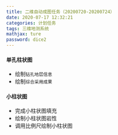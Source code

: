 ```yaml
---
title: 二维自动成图任务（20200720-20200724）
date: 2020-07-17 12:32:21
categories: 计划任务
tags: 三维地测系统
mathjax: ture
password: dice2
---
```


#### 单孔柱状图

* 绘制`钻孔地层信息`
* 绘制`综合采用成果`


#### 小柱状图
* 完成小柱状图填充
* 绘制小柱状图岩性
* 调用比例尺绘制小柱状图
